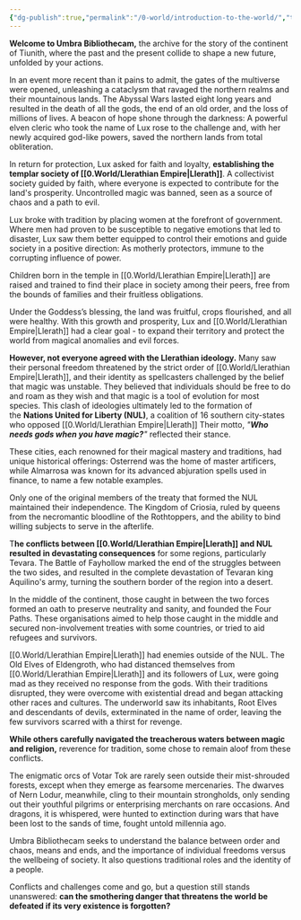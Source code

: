 ```yaml
---
{"dg-publish":true,"permalink":"/0-world/introduction-to-the-world/","tags":["gardenEntry"]}
---
```



**Welcome to Umbra Bibliothecam,** the archive for the story of the continent of Tiunith, where the past and the present collide to shape a new future, unfolded by your actions.
  
In an event more recent than it pains to admit, the gates of the multiverse were opened, unleashing a cataclysm that ravaged the northern realms and their mountainous lands. The Abyssal Wars lasted eight long years and resulted in the death of all the gods, the end of an old order, and the loss of millions of lives. A beacon of hope shone through the darkness: A powerful elven cleric who took the name of Lux rose to the challenge and, with her newly acquired god-like powers, saved the northern lands from total obliteration.

In return for protection, Lux asked for faith and loyalty, **establishing the templar society of [[0.World/Llerathian Empire\|Llerath]]**. A collectivist society guided by faith, where everyone is expected to contribute for the land's prosperity. Uncontrolled magic was banned, seen as a source of chaos and a path to evil.

Lux broke with tradition by placing women at the forefront of government. Where men had proven to be susceptible to negative emotions that led to disaster, Lux saw them better equipped to control their emotions and guide society in a positive direction: As motherly protectors, immune to the corrupting influence of power.

Children born in the temple in [[0.World/Llerathian Empire\|Llerath]] are raised and trained to find their place in society among their peers, free from the bounds of families and their fruitless obligations.

Under the Goddess’s blessing, the land was fruitful, crops flourished, and all were healthy. With this growth and prosperity, Lux and [[0.World/Llerathian Empire\|Llerath]] had a clear goal - to expand their territory and protect the world from magical anomalies and evil forces.

**However, not everyone agreed with the Llerathian ideology.** Many saw their personal freedom threatened by the strict order of [[0.World/Llerathian Empire\|Llerath]], and their identity as spellcasters challenged by the belief that magic was unstable. They believed that individuals should be free to do and roam as they wish and that magic is a tool of evolution for most species. This clash of ideologies ultimately led to the formation of the **Nations United for Liberty (NUL)**, a coalition of 16 southern city-states who opposed [[0.World/Llerathian Empire\|Llerath]] Their motto, _"__Who needs gods when you have magic?__"_ reflected their stance.

These cities, each renowned for their magical mastery and traditions, had unique historical offerings: Osterrend was the home of master artificers, while Almarrosa was known for its advanced abjuration spells used in finance, to name a few notable examples.

Only one of the original members of the treaty that formed the NUL maintained their independence. The Kingdom of Criosia, ruled by queens from the necromantic bloodline of the Rothtoppers, and the ability to bind willing subjects to serve in the afterlife.

T**he conflicts between [[0.World/Llerathian Empire\|Llerath]] and NUL resulted in devastating consequences** for some regions, particularly Tevara. The Battle of Fayhollow marked the end of the struggles between the two sides, and resulted in the complete devastation of Tevaran king Aquilino's army, turning the southern border of the region into a desert.

In the middle of the continent, those caught in between the two forces formed an oath to preserve neutrality and sanity, and founded the Four Paths. These organisations aimed to help those caught in the middle and secured non-involvement treaties with some countries, or tried to aid refugees and survivors.

[[0.World/Llerathian Empire\|Llerath]] had enemies outside of the NUL. The Old Elves of Eldengroth, who had distanced themselves from [[0.World/Llerathian Empire\|Llerath]] and its followers of Lux, were going mad as they received no response from the gods. With their traditions disrupted, they were overcome with existential dread and began attacking other races and cultures. The underworld saw its inhabitants, Root Elves and descendants of devils, exterminated in the name of order, leaving the few survivors scarred with a thirst for revenge.

**While others carefully navigated the treacherous waters between magic and religion,** reverence for tradition, some chose to remain aloof from these conflicts.

The enigmatic orcs of Votar Tok are rarely seen outside their mist-shrouded forests, except when they emerge as fearsome mercenaries. The dwarves of Nern Lodur, meanwhile, cling to their mountain strongholds, only sending out their youthful pilgrims or enterprising merchants on rare occasions. And dragons, it is whispered, were hunted to extinction during wars that have been lost to the sands of time, fought untold millennia ago.

Umbra Bibliothecam seeks to understand the balance between order and chaos, means and ends, and the importance of individual freedoms versus the wellbeing of society. It also questions traditional roles and the identity of a people.

Conflicts and challenges come and go, but a question still stands unanswered: **can the smothering danger that threatens the world be defeated if its very existence is forgotten?**